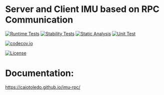 # Server and Client IMU based on RPC Communication

[![Runtime Tests](https://github.com/caiotoledo/imu-rpc/workflows/Runtime%20Tests/badge.svg)](https://github.com/caiotoledo/imu-rpc/actions)
[![Stability Tests](https://github.com/caiotoledo/imu-rpc/workflows/Stability%20Tests/badge.svg)](https://github.com/caiotoledo/imu-rpc/actions)
[![Static Analysis](https://github.com/caiotoledo/imu-rpc/workflows/Static%20Analysis/badge.svg)](https://github.com/caiotoledo/imu-rpc/actions)
[![Unit Test](https://github.com/caiotoledo/imu-rpc/workflows/Unittesting/badge.svg)](https://github.com/caiotoledo/imu-rpc/actions)

[![codecov.io](https://codecov.io/github/caiotoledo/imu-rpc/coverage.svg?branch=master)](https://codecov.io/github/caiotoledo/imu-rpc?branch=master)

[![License](https://img.shields.io/badge/license-MIT_License-blue.svg?style=flat)](LICENSE.md)

# Documentation:
https://caiotoledo.github.io/imu-rpc/
